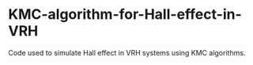 # KMC-algorithm-for-Hall-effect-in-VRH

Code used to simulate Hall effect in VRH systems using KMC algorithms. 
